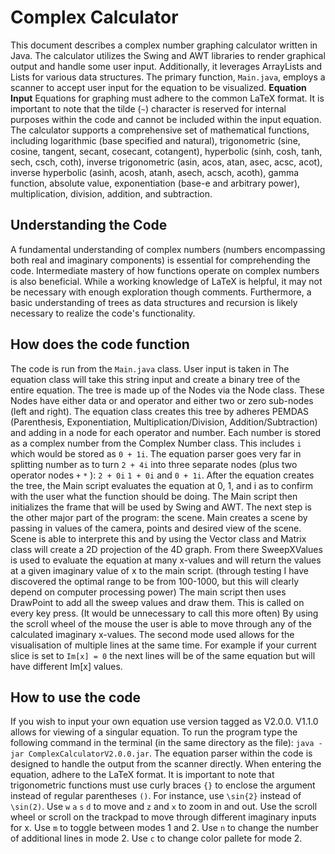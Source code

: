 # Complex Calculator
This document describes a complex number graphing calculator written in Java. The calculator utilizes the Swing and AWT libraries to render graphical output and handle some user input. Additionally, it leverages ArrayLists and Lists for various data structures. The primary function, `Main.java`, employs a scanner to accept user input for the equation to be visualized. **Equation Input** Equations for graphing must adhere to the common LaTeX format. It is important to note that the tilde (`~`) character is reserved for internal purposes within the code and cannot be included within the input equation. The calculator supports a comprehensive set of mathematical functions, including logarithmic (base specified and natural), trigonometric (sine, cosine, tangent, secant, cosecant, cotangent), hyperbolic (sinh, cosh, tanh, sech, csch, coth), inverse trigonometric (asin, acos, atan, asec, acsc, acot), inverse hyperbolic (asinh, acosh, atanh, asech, acsch, acoth), gamma function, absolute value, exponentiation (base-e and arbitrary power), multiplication, division, addition, and subtraction.
## Understanding the Code
A fundamental understanding of complex numbers (numbers encompassing both real and imaginary components) is essential for comprehending the code. Intermediate mastery of how functions operate on complex numbers is also beneficial. While a working knowledge of LaTeX is helpful, it may not be necessary with enough exploration though comments. Furthermore, a basic understanding of trees as data structures and recursion is likely necessary to realize the code's functionality.
## How does the code function
The code is run from the `Main.java` class.
User input is taken in 
The equation class will take this string input and create a binary tree of the entire equation.
The tree is made up of the Nodes via the Node class. 
These Nodes have either data or and operator and either two or zero sub-nodes (left and right).
The equation class creates this tree by adheres PEMDAS (Parenthesis, Exponentiation, Multiplication/Division, Addition/Subtraction) and adding in a node for each operator and number.
Each number is stored as a complex number from the Complex Number class.
This includes `i` which would be stored as `0 + 1i`. 
The equation parser goes very far in splitting number as to turn `2 + 4i` into three separate nodes (plus two operator nodes `+` `*` ): `2 + 0i` `1 + 0i` and `0 + 1i`.
After the equation creates the tree, the Main script evaluates the equation at 0, 1, and i as to confirm with the user what the function should be doing.
The Main script then initializes the frame that will be used by Swing and AWT.
The next step is the other major part of the program: the scene.
Main creates a scene by passing in values of the camera, points and desired view of the scene.
Scene is able to interprete this and by using the Vector class and Matrix class will create a 2D projection of the 4D graph.
From there SweepXValues is used to evaluate the equation at many x-values and will return the values at a given imaginary value of x to the main script.
(through testing I have discovered the optimal range to be from 100-1000, but this will clearly depend on computer processing power)
The main script then uses DrawPoint to add all the sweep values and draw them.
This is called on every key press. (It would be unnecessary to call this more often)
By using the scroll wheel of the mouse the user is able to move through any of the calculated imaginary x-values.
The second mode used allows for the visualisation of multiple lines at the same time. 
For example if your current slice is set to `Im[x] = 0` the next lines will be of the same equation but will have different Im[x] values.
## How to use the code
If you wish to input your own equation use version tagged as V2.0.0. V1.1.0 allows for viewing of a singular equation. 
To run the program type the following command in the terminal (in the same directory as the file): `java -jar ComplexCalculatorV2.0.0.jar`.
The equation parser within the code is designed to handle the output from the scanner directly. When entering the equation, adhere to the LaTeX format. It is important to note that trigonometric functions must use curly braces `{}` to enclose the argument instead of regular parentheses `()`. For instance, use `\sin{2}` instead of `\sin(2)`.
Use `w` `a` `s` `d` to move and `z` and `x` to zoom in and out.
Use the scroll wheel or scroll on the trackpad to move through different imaginary inputs for x.
Use `m` to toggle between modes 1 and 2.
Use `n` to change the number of additional lines in mode 2.
Use `c` to change color pallete for mode 2.
